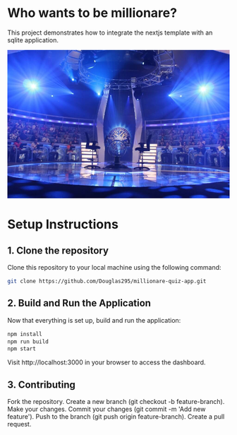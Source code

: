 # Who wants to be millionare?
This project demonstrates how to integrate the nextjs template with an sqlite application. 

![Admin Dashboard](public/image/stage.jpg)

# Setup Instructions
## 1. Clone the repository
Clone this repository to your local machine using the following command:

```bash
git clone https://github.com/Douglas295/millionare-quiz-app.git
```

## 2. Build and Run the Application
Now that everything is set up, build and run the application:
```bash
npm install
npm run build
npm start
``` 
Visit http://localhost:3000 in your browser to access the dashboard.
 
## 3. Contributing
Fork the repository.
Create a new branch (git checkout -b feature-branch).
Make your changes.
Commit your changes (git commit -m 'Add new feature').
Push to the branch (git push origin feature-branch).
Create a pull request. 